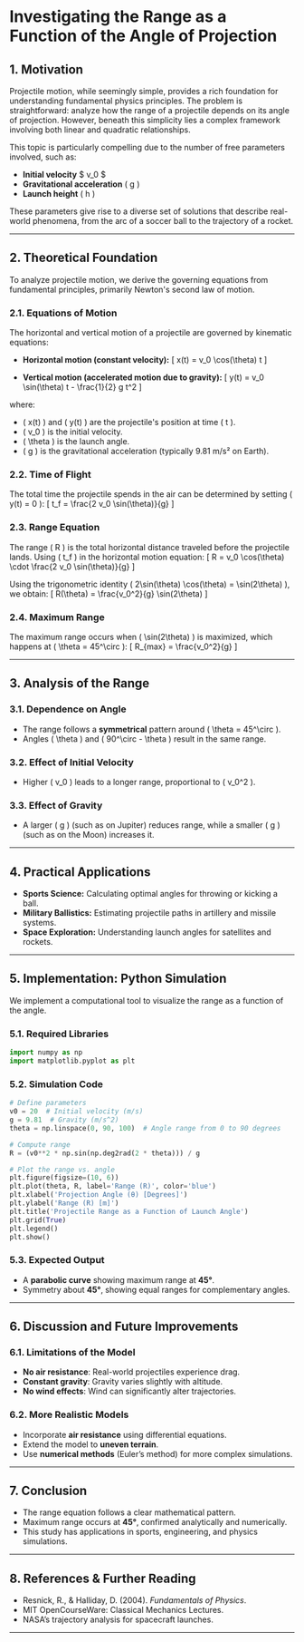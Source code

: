# **Investigating the Range as a Function of the Angle of Projection**

## **1. Motivation**
Projectile motion, while seemingly simple, provides a rich foundation for understanding fundamental physics principles. The problem is straightforward: analyze how the range of a projectile depends on its angle of projection. However, beneath this simplicity lies a complex framework involving both linear and quadratic relationships.

This topic is particularly compelling due to the number of free parameters involved, such as:
- **Initial velocity** $ v_0 $
- **Gravitational acceleration** \( g \)
- **Launch height** \( h \)

These parameters give rise to a diverse set of solutions that describe real-world phenomena, from the arc of a soccer ball to the trajectory of a rocket.

---

## **2. Theoretical Foundation**
To analyze projectile motion, we derive the governing equations from fundamental principles, primarily Newton's second law of motion.

### **2.1. Equations of Motion**
The horizontal and vertical motion of a projectile are governed by kinematic equations:

- **Horizontal motion (constant velocity):**
  \[ x(t) = v_0 \cos(\theta) t \]

- **Vertical motion (accelerated motion due to gravity):**
  \[ y(t) = v_0 \sin(\theta) t - \frac{1}{2} g t^2 \]

where:
- \( x(t) \) and \( y(t) \) are the projectile's position at time \( t \).
- \( v_0 \) is the initial velocity.
- \( \theta \) is the launch angle.
- \( g \) is the gravitational acceleration (typically 9.81 m/s² on Earth).

### **2.2. Time of Flight**
The total time the projectile spends in the air can be determined by setting \( y(t) = 0 \):
\[ t_f = \frac{2 v_0 \sin(\theta)}{g} \]

### **2.3. Range Equation**
The range \( R \) is the total horizontal distance traveled before the projectile lands.
Using \( t_f \) in the horizontal motion equation:
\[ R = v_0 \cos(\theta) \cdot \frac{2 v_0 \sin(\theta)}{g} \]

Using the trigonometric identity \( 2\sin(\theta) \cos(\theta) = \sin(2\theta) \), we obtain:
\[ R(\theta) = \frac{v_0^2}{g} \sin(2\theta) \]

### **2.4. Maximum Range**
The maximum range occurs when \( \sin(2\theta) \) is maximized, which happens at \( \theta = 45^\circ \):
\[ R_{max} = \frac{v_0^2}{g} \]

---

## **3. Analysis of the Range**

### **3.1. Dependence on Angle**
- The range follows a **symmetrical** pattern around \( \theta = 45^\circ \).
- Angles \( \theta \) and \( 90^\circ - \theta \) result in the same range.

### **3.2. Effect of Initial Velocity**
- Higher \( v_0 \) leads to a longer range, proportional to \( v_0^2 \).

### **3.3. Effect of Gravity**
- A larger \( g \) (such as on Jupiter) reduces range, while a smaller \( g \) (such as on the Moon) increases it.

---

## **4. Practical Applications**

- **Sports Science:** Calculating optimal angles for throwing or kicking a ball.
- **Military Ballistics:** Estimating projectile paths in artillery and missile systems.
- **Space Exploration:** Understanding launch angles for satellites and rockets.

---

## **5. Implementation: Python Simulation**
We implement a computational tool to visualize the range as a function of the angle.

### **5.1. Required Libraries**
```python
import numpy as np
import matplotlib.pyplot as plt
```

### **5.2. Simulation Code**
```python
# Define parameters
v0 = 20  # Initial velocity (m/s)
g = 9.81  # Gravity (m/s^2)
theta = np.linspace(0, 90, 100)  # Angle range from 0 to 90 degrees

# Compute range
R = (v0**2 * np.sin(np.deg2rad(2 * theta))) / g

# Plot the range vs. angle
plt.figure(figsize=(10, 6))
plt.plot(theta, R, label='Range (R)', color='blue')
plt.xlabel('Projection Angle (θ) [Degrees]')
plt.ylabel('Range (R) [m]')
plt.title('Projectile Range as a Function of Launch Angle')
plt.grid(True)
plt.legend()
plt.show()
```

### **5.3. Expected Output**
- A **parabolic curve** showing maximum range at **45°**.
- Symmetry about **45°**, showing equal ranges for complementary angles.

---

## **6. Discussion and Future Improvements**

### **6.1. Limitations of the Model**
- **No air resistance**: Real-world projectiles experience drag.
- **Constant gravity**: Gravity varies slightly with altitude.
- **No wind effects**: Wind can significantly alter trajectories.

### **6.2. More Realistic Models**
- Incorporate **air resistance** using differential equations.
- Extend the model to **uneven terrain**.
- Use **numerical methods** (Euler’s method) for more complex simulations.

---

## **7. Conclusion**
- The range equation follows a clear mathematical pattern.
- Maximum range occurs at **45°**, confirmed analytically and numerically.
- This study has applications in sports, engineering, and physics simulations.

---

## **8. References & Further Reading**
- Resnick, R., & Halliday, D. (2004). *Fundamentals of Physics*.
- MIT OpenCourseWare: Classical Mechanics Lectures.
- NASA’s trajectory analysis for spacecraft launches.

---


